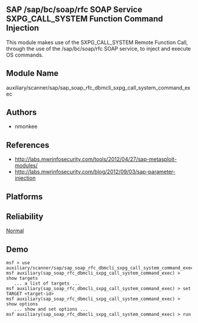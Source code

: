 ## SAP /sap/bc/soap/rfc SOAP Service SXPG_CALL_SYSTEM Function Command Injection

This module makes use of the SXPG_CALL_SYSTEM Remote 
Function Call, through the use of the /sap/bc/soap/rfc SOAP 
service, to inject and execute OS commands.


## Module Name
auxiliary/scanner/sap/sap_soap_rfc_dbmcli_sxpg_call_system_command_exec

## Authors
* nmonkee


## References
* http://labs.mwrinfosecurity.com/tools/2012/04/27/sap-metasploit-modules/
* http://labs.mwrinfosecurity.com/blog/2012/09/03/sap-parameter-injection




## Platforms


## Reliability
[Normal](https://github.com/rapid7/metasploit-framework/wiki/Exploit-Ranking)

## Demo

```
msf > use auxiliary/scanner/sap/sap_soap_rfc_dbmcli_sxpg_call_system_command_exec
msf auxiliary(sap_soap_rfc_dbmcli_sxpg_call_system_command_exec) > show targets
   ... a list of targets ...
msf auxiliary(sap_soap_rfc_dbmcli_sxpg_call_system_command_exec) > set TARGET <target-id>
msf auxiliary(sap_soap_rfc_dbmcli_sxpg_call_system_command_exec) > show options
   ... show and set options ...
msf auxiliary(sap_soap_rfc_dbmcli_sxpg_call_system_command_exec) > run
```
    
    